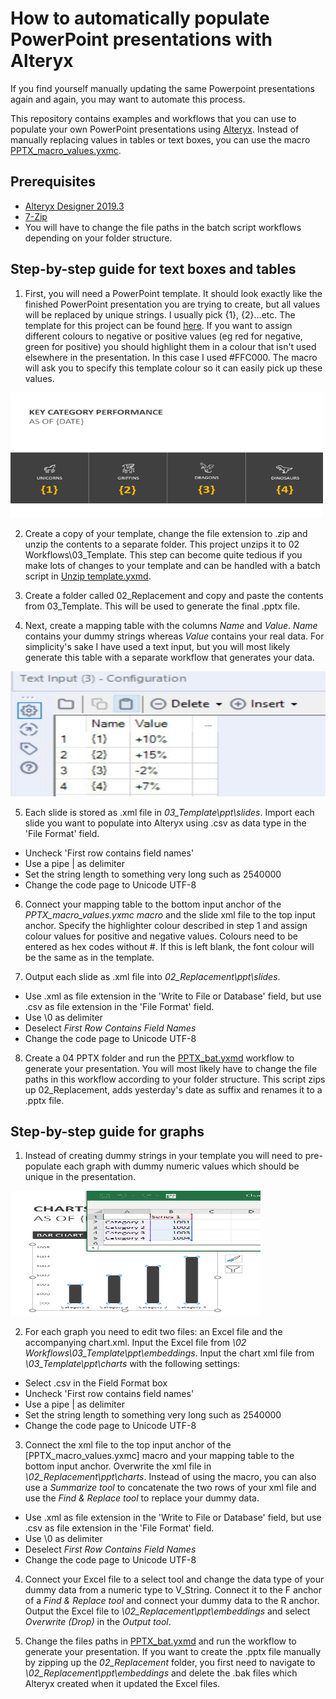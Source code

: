 # How to automatically populate PowerPoint presentations with Alteryx

If you find yourself manually updating the same Powerpoint presentations again and again, you may want to automate this process.

This repository contains examples and workflows that you can use to populate your own PowerPoint presentations using [Alteryx](https://www.alteryx.com/products/alteryx-platform/alteryx-designer). Instead of manually replacing values in tables or text boxes, you can use the macro [PPTX_macro_values.yxmc](https://github.com/lb930/Alteryx_projects/blob/main/Populating%20pptx%20files/02%20Workflows/PPTX_macro_values.yxmc).

## Prerequisites

* [Alteryx Designer 2019.3](https://www.alteryx.com/products/alteryx-platform/alteryx-designer)
* [7-Zip](https://www.7-zip.org/)
* You will have to change the file paths in the batch script workflows depending on your folder structure.

## Step-by-step guide for text boxes and tables

1. First, you will need a PowerPoint template. It should look exactly like the finished PowerPoint presentation you are trying to create, but all values will be replaced by unique strings. I usually pick {1}, {2}...etc.
The template for this project can be found [here](https://github.com/lb930/Alteryx_projects/blob/main/Populating%20pptx%20files/02%20Workflows/template.pptx). If you want to assign different colours to negative or positive values (eg red for negative, green for positive) you should highlight them in a colour that isn't used elsewhere in the presentation. In this case I used #FFC000. The macro will ask you to specify this template colour so it can easily pick up these values.

<p>
    <img src="01 Screenshots/slide2.PNG" width="500" height="200" />
</p>

2. Create a copy of your template, change the file extension to .zip and unzip the contents to a separate folder. This project unzips it to 02 Workflows\03_Template. This step can become quite tedious if you make lots of changes to your template and can be handled with a batch script in [Unzip template.yxmd](https://github.com/lb930/Alteryx_projects/blob/main/Populating%20pptx%20files/02%20Workflows/00%20Unzip%20template.yxmd).

3. Create a folder called 02_Replacement and copy and paste the contents from 03_Template. This will be used to generate the final .pptx file.

4. Next, create a mapping table with the columns *Name* and *Value*. *Name* contains your dummy strings whereas *Value* contains your real data. For simplicity's sake I have used a text input, but you will most likely generate this table with a separate workflow that generates your data.

<p>
    <img src="01 Screenshots/Mapping_table.JPG" width="600" height="200" />
</p>

5. Each slide is stored as .xml file in *03_Template\ppt\slides*. Import each slide you want to populate into Alteryx using .csv as data type in the 'File Format' field. 

* Uncheck 'First row contains field names'
* Use a pipe | as delimiter
* Set the string length to something very long such as 2540000
* Change the code page to Unicode UTF-8


6. Connect your mapping table to the bottom input anchor of the *PPTX_macro_values.yxmc macro* and the slide xml file to the top input anchor. Specify the highlighter colour described in step 1 and assign colour values for positive and negative values. Colours need to be entered as hex codes without #. If this is left blank, the font colour will be the same as in the template.

7. Output each slide as .xml file into *02_Replacement\ppt\slides*.

* Use .xml as file extension in the 'Write to File or Database' field, but use .csv as file extension in the 'File Format' field.
* Use \0 as delimiter
* Deselect *First Row Contains Field Names*
* Change the code page to Unicode UTF-8

8. Create a 04 PPTX folder and run the [PPTX_bat.yxmd](https://github.com/lb930/Alteryx_projects/blob/main/Populating%20pptx%20files/02%20Workflows/03%20PPTX%20bat.yxmd) workflow to generate your presentation. You will most likely have to change the file paths in this workflow according to your folder structure. This script zips up 02_Replacement, adds yesterday's date as suffix and renames it to a .pptx file.

## Step-by-step guide for graphs

1. Instead of creating dummy strings in your template you will need to pre-populate each graph with dummy numeric values which should be unique in the presentation. 

<p>
    <img src="01 Screenshots/graphs.PNG" width="400" height="200" />
</p>

2. For each graph you need to edit two files: an Excel file and the accompanying chart.xml. Input the Excel file from *\02 Workflows\03_Template\ppt\embeddings*. Input the chart xml file from *\03_Template\ppt\charts* with the following settings:

* Select .csv in the Field Format box
* Uncheck 'First row contains field names'
* Use a pipe | as delimiter
* Set the string length to something very long such as 2540000
* Change the code page to Unicode UTF-8

3. Connect the xml file to the top input anchor of the [PPTX_macro_values.yxmc] macro and your mapping table to the bottom input anchor. Overwrite the xml file in *\02_Replacement\ppt\charts*. Instead of using the macro, you can also use a *Summarize tool* to concatenate the two rows of your xml file and use the *Find & Replace tool* to replace your dummy data.

* Use .xml as file extension in the 'Write to File or Database' field, but use .csv as file extension in the 'File Format' field.
* Use \0 as delimiter
* Deselect *First Row Contains Field Names*
* Change the code page to Unicode UTF-8

4. Connect your Excel file to a select tool and change the data type of your dummy data from a numeric type to V_String. Connect it to the F anchor of a *Find & Replace tool* and connect your dummy data to the R anchor. Output the Excel file to *\02_Replacement\ppt\embeddings* and select *Overwrite (Drop)* in the *Output tool*.

5. Change the files paths in [PPTX_bat.yxmd](https://github.com/lb930/Alteryx_projects/blob/main/Populating%20pptx%20files/02%20Workflows/03%20PPTX%20bat.yxmd) and run the workflow to generate your presentation. If you want to create the .pptx file manually by zipping up the *02_Replacement* folder, you first need to navigate to *\02_Replacement\ppt\embeddings* and delete the .bak files which Alteryx created when it updated the Excel files.

